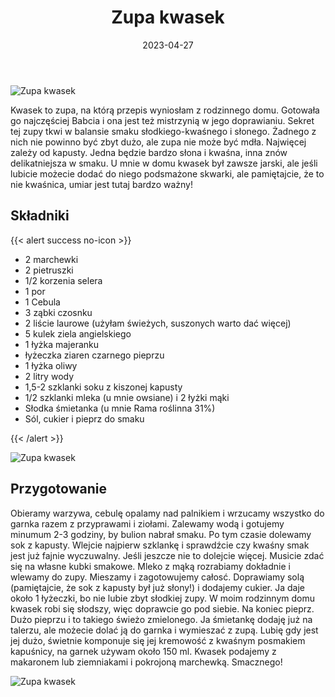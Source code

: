 ﻿---
title: "Zupa kwasek"
date: 2023-04-27
categories:
- zupy
tags:
- bulion
- wegańskie
- jarzyny
- kiszona kapusta

thumbnailImagePosition: "top"
---
![Zupa kwasek](/img/Zupa-kwasek/Zupa-kwasek-2.JPG)

Kwasek to zupa, na którą przepis wyniosłam z rodzinnego domu. Gotowała go najczęściej Babcia i ona jest też mistrzynią w jego doprawianiu. Sekret tej zupy tkwi w balansie smaku słodkiego-kwaśnego i słonego. Żadnego z nich nie powinno być zbyt dużo, ale zupa nie może być mdła. Najwięcej zależy od kapusty. Jedna będzie bardzo słona i kwaśna, inna znów delikatniejsza w smaku. U mnie w domu kwasek był zawsze jarski, ale jeśli lubicie możecie dodać do niego podsmażone skwarki, ale pamiętajcie, że to nie kwaśnica, umiar jest tutaj bardzo ważny! 
<!--more-->

## Składniki
{{< alert success no-icon >}}
- 2 marchewki
- 2 pietruszki 
- 1/2  korzenia selera 
- 1 por
- 1 Cebula
- 3 ząbki czosnku
- 2 liście laurowe (użyłam świeżych, suszonych warto dać więcej)
- 5 kulek ziela angielskiego 
- 1 łyżka majeranku
- łyżeczka ziaren czarnego pieprzu 
- 1 łyżka oliwy
- 2 litry wody
- 1,5-2 szklanki soku z kiszonej kapusty
- 1/2 szklanki mleka (u mnie owsiane) i 2 łyżki mąki
- Słodka śmietanka (u mnie Rama roślinna 31%)
- Sól, cukier i pieprz do smaku


{{< /alert >}}

![Zupa kwasek](/img/Zupa-kwasek/Zupa-kwasek-1.JPG)
## Przygotowanie
Obieramy warzywa, cebulę opalamy nad palnikiem i wrzucamy wszystko do garnka razem z przyprawami i ziołami. Zalewamy wodą i gotujemy minumum 2-3 godziny, by bulion nabrał smaku. Po tym czasie dolewamy sok z kapusty. Wlejcie najpierw szklankę i sprawdźcie czy kwaśny smak jest już fajnie wyczuwalny. Jeśli jeszcze nie to dolejcie więcej. Musicie zdać się na własne kubki smakowe. Mleko z mąką rozrabiamy dokładnie i wlewamy do zupy. Mieszamy i zagotowujemy całosć. Doprawiamy solą (pamiętajcie, że sok z kapusty był już słony!) i dodajemy cukier. Ja daje około 1 łyżeczki, bo nie lubie zbyt słodkiej zupy. W moim rodzinnym domu kwasek robi się słodszy, więc doprawcie go pod siebie. Na koniec pieprz. Dużo pieprzu i to takiego świeżo zmielonego. Ja śmietankę dodaję już na talerzu, ale możecie dolać ją do garnka i wymieszać z zupą. Lubię gdy jest jej dużo, świetnie komponuje się jej kremowość z kwaśnym posmakiem kapuśnicy, na garnek używam około 150 ml. Kwasek podajemy z makaronem lub ziemniakami i pokrojoną marchewką. Smacznego!

![Zupa kwasek](/img/Zupa-kwasek/Zupa-kwasek-3.JPG)

